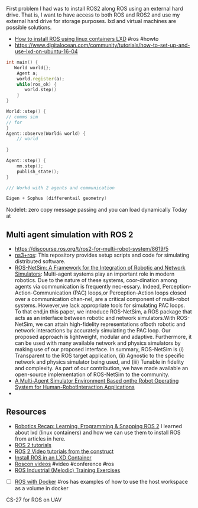 First problem I had was to install ROS2 along ROS using an external hard drive. That is, I want to have access to both ROS and ROS2 and use my external hard drive for storage purposes.
lxd and virtual machines are possible solutions.

- [How to install ROS using linux containers LXD](https://ubuntu.com/blog/ros-development-with-lxd) #ros #howto
- https://www.digitalocean.com/community/tutorials/how-to-set-up-and-use-lxd-on-ubuntu-16-04


```cpp
int main() {
   World world{};
    Agent a;
	world.register(a);
	while(ros_ok) {
	   world.step()
	}
}

World::step() {
// comms sim
// for 
}
Agent::observe(World& world) {
	// world
	
}

Agent::step() {
	mm.step();
	publish_state();
}

/// Workd with 2 agents and communication

Eigen + Sophus (differentail geometry) 
```


Nodelet: zero copy message passing and you can load dynamically
Today at 

## Multi agent simulation with ROS 2
- https://discourse.ros.org/t/ros2-for-multi-robot-system/8619/5
- [ns3+ros](https://github.com/nps-ros2/ns3_gazebo): This repository provides setup scripts and code for simulating distributed software.
- [ROS-NetSim:  A  Framework  for  the  Integration  of Robotic  and  Network  Simulators](https://www.seas.upenn.edu/~cfullana/pubs/c_2020_calvo-fullana_et_al_a.pdf): Multi-agent systems play an important role in modern robotics. Due to the nature of these systems, coor-dination among agents via communication is frequently nec-essary. Indeed, Perception-Action-Communication (PAC) loops,or Perception-Action loops closed over a communication chan-nel, are a critical component of multi-robot systems. However,we lack appropriate tools for simulating PAC loops. To that end,in this paper, we introduce ROS-NetSim, a ROS package that acts as an interface between robotic and network simulators.With ROS-NetSim, we can attain high-fidelity representations ofboth robotic and network interactions by accurately simulating the PAC loop. Our proposed approach is lightweight, modular and adaptive. Furthermore, it can be used with many available network and physics simulators by making use of our proposed interface. In summary, ROS-NetSim is (i) Transparent to the ROS target application, (ii) Agnostic to the specific network and physics simulator being used, and (iii) Tunable in fidelity and complexity. As part of our contribution, we have made available an open-source implementation of ROS-NetSim to the community.
- [A Multi-Agent Simulator Environment Based onthe Robot Operating System for Human-RobotInteraction Applications](https://www.cs.nmsu.edu/~ppianpak/2018-PRIMA/full.pdf)
- 

## Resources 
- [Robotics Recap: Learning, Programming & Snapping ROS 2](https://ubuntu.com/blog/robotics-recap-learning-programming-and-snapping-ros-2) I learned about lxd (linux containers) and how we can use them to install ROS from articles in here.
- [ROS 2 tutorials](https://index.ros.org/doc/ros2/Tutorials/)
- [ROS 2 Video tutorials from the construct](https://www.youtube.com/playlist?list=PLK0b4e05LnzYNBzqXNm9vFD9YXWp6honJ)
- [Install ROS in an LXD Container](https://www.youtube.com/watch?v=bFJp7WAfcXk&feature=emb_title)
- [Roscon videos](https://index.ros.org/doc/ros2/ROSCon-Content/) #video #conference #ros 
- [ROS Industrial (Melodic) Training Exercises](https://industrial-training-master.readthedocs.io/en/melodic/index.html)
- [ ] [ROS with Docker](https://tuw-cpsg.github.io/tutorials/docker-ros/) #ros has examples of how to use the host workspace as a volume in docker

CS-27 for ROS on UAV